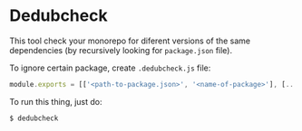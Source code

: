 # Dedubcheck

This tool check your monorepo for diferent versions of the same dependencies (by recursively looking for `package.json` file).

To ignore certain package, create `.dedubcheck.js` file:

```javascript
module.exports = [['<path-to-package.json>', '<name-of-package>'], [...], [...]];
```

To run this thing, just do:

```bash
$ dedubcheck
```
